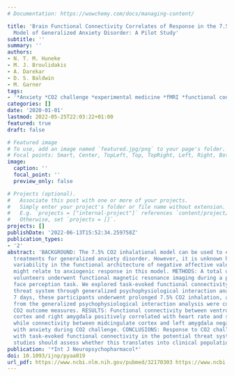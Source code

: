```yaml
---
# Documentation: https://wowchemy.com/docs/managing-content/

title: 'Brain Functional Connectivity Correlates of Response in the 7.5% CO2 Inhalational
  Model of Generalized Anxiety Disorder: A Pilot Study'
subtitle: ''
summary: ''
authors:
- N. T. M. Huneke
- M. J. Broulidakis
- A. Darekar
- D. S. Baldwin
- M. Garner
tags:
- '*Anxiety *CO2 challenge *experimental medicine *fMRI *functional connectivity'
categories: []
date: '2020-01-01'
lastmod: 2022-05-25T22:03:22+01:00
featured: true
draft: false

# Featured image
# To use, add an image named `featured.jpg/png` to your page's folder.
# Focal points: Smart, Center, TopLeft, Top, TopRight, Left, Right, BottomLeft, Bottom, BottomRight.
image:
  caption: ''
  focal_point: ''
  preview_only: false

# Projects (optional).
#   Associate this post with one or more of your projects.
#   Simply enter your project's folder or file name without extension.
#   E.g. `projects = ["internal-project"]` references `content/project/deep-learning/index.md`.
#   Otherwise, set `projects = []`.
projects: []
publishDate: '2022-06-13T15:52:34.259758Z'
publication_types:
- '2'
abstract: 'BACKGROUND: The 7.5% CO2 inhalational model can be used to explore potential
  treatments for generalized anxiety disorder. However, it is unknown how inter-individual
  variability in the functional architecture of negative affective valence systems
  might relate to anxiogenic response in this model. METHODS: A total of 13 healthy
  volunteers underwent functional magnetic resonance imaging during a passive emotional
  face perception task. We explored task-evoked functional connectivity in the potential
  threat system through generalized psychophysiological interaction analysis. Within
  7 days, these participants underwent prolonged 7.5% CO2 inhalation, and results
  from the generalized psychophysiological interaction analysis were correlated with
  CO2 outcome measures. RESULTS: Functional connectivity between ventromedial prefrontal
  cortex and right amygdala positively correlated with heart rate and subjective anxiety,
  while connectivity between midcingulate cortex and left amygdala negatively correlated
  with anxiety during CO2 challenge. CONCLUSIONS: Response to CO2 challenge correlated
  with task-evoked functional connectivity in the potential threat system. Further
  studies should assess whether this translates into clinical populations.'
publication: '*Int J Neuropsychopharmacol*'
doi: 10.1093/ijnp/pyaa019
url_pdf: https://www.ncbi.nlm.nih.gov/pubmed/32170303 https://www.ncbi.nlm.nih.gov/pmc/articles/PMC7177158/pdf/pyaa019.pdf
---
```

